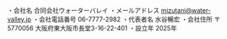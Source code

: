 ・会社名
合同会社ウォーターバレイ
・メールアドレス
mizutani@water-valley.jp
・会社電話番号
06-7777-2982
・代表者名
水谷暢宏
・会社住所
〒5770056 大阪府東大阪市長堂3-16-22-401
・設立年
2025年